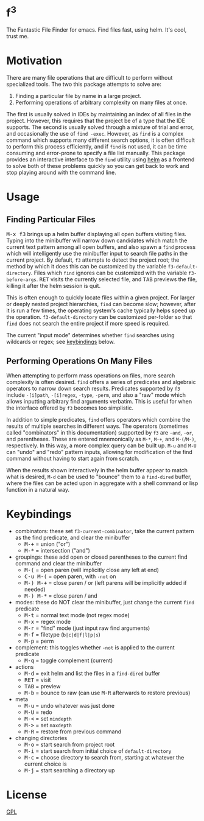 f<sup>3</sup>
=============

The Fantastic File Finder for emacs. Find files fast, using helm. It's cool, trust me.

# Motivation

There are many file operations that are difficult to perform without specialized tools. The two this package attempts to solve are:

1. Finding a particular file by name in a large project.
2. Performing operations of arbitrary complexity on many files at once.

The first is usually solved in IDEs by maintaining an index of all files in the project. However, this requires that the project be of a type that the IDE supports. The second is usually solved through a mixture of trial and error, and occasionally the use of `find -exec`. However, as `find` is a complex command which supports many different search options, it is often difficult to perform this process efficiently, and if `find` is not used, it can be time consuming and error-prone to specify a file list manually. This package provides an interactive interface to the `find` utility using [helm](https://github.com/emacs-helm/helm) as a frontend to solve both of these problems quickly so you can get back to work and stop playing around with the command line.

# Usage

## Finding Particular Files

<kbd>M-x f3</kbd> brings up a helm buffer displaying all open buffers visiting files. Typing into the minibuffer will narrow down candidates which match the current text pattern among all open buffers, and also spawn a `find` process which will intelligently use the minibuffer input to search file paths in the current project. By default, `f3` attempts to detect the project root; the method by which it does this can be customized by the variable `f3-default-directory`. Files which `find` ignores can be customized with the variable `f3-before-args`. <kbd>RET</kbd> visits the currently selected file, and <kbd>TAB</kbd> previews the file, killing it after the helm session is quit.

This is often enough to quickly locate files within a given project. For larger or deeply nested project hierarchies, `find` can become slow; however, after it is run a few times, the operating system's cache typically helps speed up the operation. `f3-default-directory` can be customized per-folder so that `find` does not search the entire project if more speed is required.

The current "input mode" determines whether `find` searches using wildcards or regex; see [keybindings](#keybindings) below.

## Performing Operations On Many Files

When attempting to perform mass operations on files, more search complexity is often desired. `find` offers a series of predicates and algebraic operators to narrow down search results. Predicates supported by `f3` include `-[i]path`, `-[i]regex`, `-type`, `-perm`, and also a "raw" mode which allows inputting arbitrary find arguments verbatim. This is useful for when the interface offered by `f3` becomes too simplistic.

In addition to simple predicates, `find` offers operators which combine the results of multiple searches in different ways. The operators (sometimes called "combinators" in this documentation) supported by `f3` are `-and`, `-or`, and parentheses. These are entered mnemonically as `M-*`, `M-+`, and `M-(`/`M-)`, respectively. In this way, a more complex query can be built up. `M-u` and `M-U` can "undo" and "redo" pattern inputs, allowing for modification of the find command without having to start again from scratch.

When the results shown interactively in the helm buffer appear to match what is desired, `M-d` can be used to "bounce" them to a `find-dired` buffer, where the files can be acted upon in aggregate with a shell command or lisp function in a natural way.

# Keybindings

- combinators: these set `f3-current-combinator`, take the current pattern as the find predicate, and clear the minibuffer
    - <kbd>M-+</kbd> = union ("or")
    - <kbd>M-*</kbd> = intersection ("and")
- groupings: these add open or closed parentheses to the current find command and clear the minibuffer
    - <kbd>M-(</kbd> = open paren (will implicitly close any left at end)
    - <kbd>C-u M-(</kbd> = open paren, with `-not` on
    - <kbd>M-) M-+</kbd> = close paren / or (left parens will be implicitly added if needed)
    - <kbd>M-) M-*</kbd> = close paren / and
- modes: these do NOT clear the minibuffer, just change the current `find` predicate
    - <kbd>M-t</kbd> = normal text mode (not regex mode)
    - <kbd>M-x</kbd> = regex mode
    - <kbd>M-r</kbd> = "find" mode (just input raw find arguments)
    - <kbd>M-f</kbd> = filetype (`b|c|d|f|l|p|s`)
    - <kbd>M-p</kbd> = perm
- complement: this toggles whether `-not` is applied to the current predicate
    - <kbd>M-q</kbd> = toggle complement (current)
- actions
    - <kbd>M-d</kbd> = exit helm and list the files in a `find-dired` buffer
    - <kbd>RET</kbd> = visit
    - <kbd>TAB</kbd> = preview
    - <kbd>M-b</kbd> = bounce to raw (can use <kbd>M-R</kbd> afterwards to restore previous)
- meta
    - <kbd>M-u</kbd> = undo whatever was just done
    - <kbd>M-U</kbd> = redo
    - <kbd>M-<</kbd> = set `mindepth`
    - <kbd>M-></kbd> = set `maxdepth`
    - <kbd>M-R</kbd> = restore from previous command
- changing directories
    - <kbd>M-o</kbd> = start search from project root
    - <kbd>M-i</kbd> = start search from initial choice of `default-directory`
    - <kbd>M-c</kbd> = choose directory to search from, starting at whatever the current choice is
    - <kbd>M-j</kbd> = start searching a directory up

# License

[GPL](GPL.md)
